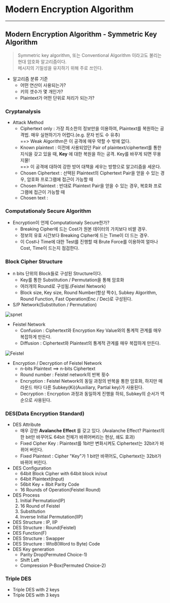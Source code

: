 # Modern Encryption Algorithm
---
## Modern Encryption Algorithm - Symmetric Key Algorithm
>Symmetric key algorithm, 또는 Conventional Algorithm 이라고도 불리는 현대 암호화 알고리즘이다.  
>메시지의 기밀성을 유지하기 위해 주로 쓰인다.  

- 알고리즘 분류 기준
  - 어떤 연산이 사용되는가?
  - 키의 갯수가 몇 개인가?
  - Plaintext가 어떤 단위로 처리가 되는가?

### Cryptanalysis
- Attack Method
  - Ciphertext only : 가장 최소한의 정보만을 이용하여, Plaintext를 복원하는 공격법. 매우 실현하기가 어렵다.(e.g. 문자 빈도 수 유추)  
                      ==> Weak Algorithm은 이 공격에 매우 약할 수 밖에 없다.
  - Known plaintext : 이전에 사용되었던 Pair of plaintext/ciphertext를 통한 지식을 갖고 있을 때, __Key__ 에 대한 복원을 하는 공격. Key를 바꾸게 되면 무용지물!  
                      ==> 이 공격에 대하여 강한 방어 대책을 세우는 방향으로 알고리즘을 세운다.
  - Chosen Ciphertext : 선택된 Plaintext의 Ciphertext Pair을 얻을 수 있는 경우, 암호화 프로그램에 접근이 가능할 때
  - Chosen Plaintext : 반대로 Plaintext Pair을 얻을 수 있는 경우, 복호화 프로그램에 접근이 가능할 때
  - Chosen text :

### Computationaly Secure Algorithm
- Encryption이 언제 Computationaly Secure한가?
  - Breaking Cipher에 드는 Cost가 원본 데이터의 가치보다 비쌀 경우.
  - 정보의 유효 시간보다 Breaking Cipher에 드는 Time이 더 드는 경우.
  - 이 Cost나 Time에 대한 Test를 진행할 때 Brute Force를 이용하여 얼마나 Cost, Time이 드는지 점검한다.

### Block Cipher Structure
- n bits 단위의 Block들로 구성된 Structure이다.
  - Key를 통한 Substitution / Permutation을 통해 암호화
  - 여러개의 Round로 구성됨.(Feistel Network)
  - Block size, Key size, Round Number(항상 짝수), Subkey Algorithm, Round Function, Fast Operation(Enc / Dec)로 구성된다.
- S/P Network(Substitution / Permutation)  

![spnet](https://user-images.githubusercontent.com/71700079/116187893-639f9080-a761-11eb-84eb-caafd7c4080c.PNG)  

- Feistel Network
  - Confusion : Ciphertext와 Encryption Key Value와의 통계적 관계를 매우 복잡하게 만든다.
  - Diffusion : Ciphertext와 Plaintext의 통계적 관계를 매우 복잡하게 만든다.  
  
![Feistel](https://user-images.githubusercontent.com/71700079/116188069-b0836700-a761-11eb-9f64-d416a3342094.PNG)  

- Encryption / Decryption of Feistel Network
  - n-bits Plaintext ==> n-bits Ciphertext
  - Round number : Feistel network의 반복 횟수
  - Encryption : Feistel Network의 동일 과정의 반복을 통한 암호화, 하지만 매 라운드 마다 다른 Subkey(Ki)(Auxiliary, Partial key)가 사용된다.
  - Decryption : Encryption 과정과 동일하게 진행을 하되, Subkey의 순서가 역순으로 사용된다.

### DES(Data Encryption Standard)
- DES Attribute
  - 매우 강한 __Avalanche Effect__ 를 갖고 있다. (Avalanche Effect? Plaintext의 한 bit만 바꾸어도 64bit 전체가 바뀌어버리는 현상, 쇄도 효과)
  - Fixed Cipher Key : Plaintext를 1bit만 변화시켜도 Ciphertext는 32bit가 바뀌어 버린다.
  - Fixed Plaintext : Cipher "Key"가 1 bit만 바뀌어도, Ciphertext는 32bit가 바뀌어 버린다.
- DES Configuration
  - 64bit Block Cipher with 64bit block in/out
  - 64bit Plaintext(Input)
  - 56bit Key + 8bit Parity Code
  - 16 Rounds of Operation(Feistel Round)
- DES Process
  1. Initial Permutation(IP)
  2. 16 Round of Feistel
  3. Substitution
  4. Inverse Initial Permutation(IIP)
- DES Structure : IP, IIP
- DES Structure : Round(Feistel)
- DES Function(F)
- DES Structure : Swapper
- DES Structure : WtoB(Word to Byte) Code
- DES Key generation
  - Parity Drop(Permuted Choice-1)
  - Shift Left
  - Compression P-Box(Permuted Choice-2)

### Triple DES
- Triple DES with 2 keys
- Triple DES with 3 keys
